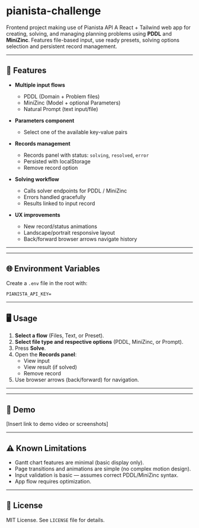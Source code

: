 # pianista-challenge
Frontend project making use of Pianista API
A React + Tailwind web app for creating, solving, and managing planning problems using **PDDL** and **MiniZinc**.
Features file-based input, use ready presets, solving options selection and persistent record management.

---

## 🚀 Features

* **Multiple input flows**

  * PDDL (Domain + Problem files)
  * MiniZinc (Model + optional Parameters)
  * Natural Prompt (text input/file)

* **Parameters component**

  * Select one of the available key-value pairs

* **Records management**

  * Records panel with status: `solving`, `resolved`, `error`
  * Persisted with localStorage
  * Remove record option

* **Solving workflow**

  * Calls solver endpoints for PDDL / MiniZinc
  * Errors handled gracefully
  * Results linked to input record

* **UX improvements**

  * New record/status animations
  * Landscape/portrait responsive layout
  * Back/forward browser arrows navigate history

---


---

## 🌐 Environment Variables

Create a `.env` file in the root with:

```
PIANISTA_API_KEY=
```

---

## 🖥️ Usage

1. **Select a flow** (Files, Text, or Preset).
2. **Select file type and respective options** (PDDL, MiniZinc, or Prompt).
5. Press **Solve**.
6. Open the **Records panel**:
   * View input
   * View result (if solved)
   * Remove record
7. Use browser arrows (back/forward) for navigation.

---


---

## 🎥 Demo

[Insert link to demo video or screenshots]

---

## ⚠️ Known Limitations

* Gantt chart features are minimal (basic display only).
* Page transitions and animations are simple (no complex motion design).
* Input validation is basic — assumes correct PDDL/MiniZinc syntax.
* App flow requires optimization.

---

## 📜 License

MIT License. See `LICENSE` file for details.
